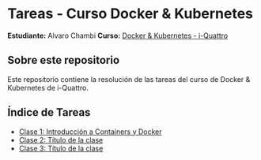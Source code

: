 # Tareas - Curso Docker & Kubernetes

**Estudiante:** Alvaro Chambi
**Curso:** [Docker & Kubernetes - i-Quattro](https://www.i-quattro.com/product-page/dok-kub-001)

## Sobre este repositorio

Este repositorio contiene la resolución de las tareas del curso de Docker & Kubernetes de i-Quattro.

## Índice de Tareas

- [Clase 1: Introducción a Containers y Docker](clase1/)
- [Clase 2: Título de la clase](clase2/)
- [Clase 3: Título de la clase](clase3/)
